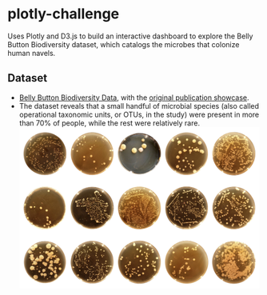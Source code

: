 # plotly-challenge
Uses Plotly and D3.js to build an interactive dashboard to explore the Belly Button Biodiversity dataset, which catalogs the microbes that colonize human navels.


## Dataset
* [Belly Button Biodiversity Data](data/samples.json), with the [original publication showcase](http://robdunnlab.com/projects/belly-button-biodiversity/).
* The dataset reveals that a small handful of microbial species (also called operational taxonomic units, or OTUs, in the study) were present in more than 70% of people, while the rest were relatively rare.
![preview](Images/bacteria_diversity.png)
